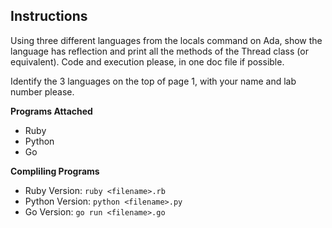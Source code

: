 ## Instructions 

Using three different languages from the locals command on Ada, show the language has reflection and print all the methods of the Thread class (or equivalent). Code and execution please, in one doc file if possible.

Identify the 3 languages on the top of page 1, with your name and lab number please.

**Programs Attached**

* Ruby 
* Python 
* Go

**Compliling Programs**

* Ruby Version: `ruby <filename>.rb`
* Python Version: `python <filename>.py`
* Go Version: `go run <filename>.go`
